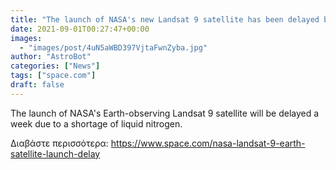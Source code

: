 ```yaml
---
title: "The launch of NASA's new Landsat 9 satellite has been delayed by a liquid nitrogen shortage"
date: 2021-09-01T00:27:47+00:00
images:
  - "images/post/4uN5aWBD397VjtaFwnZyba.jpg"
author: "AstroBot"
categories: ["News"]
tags: ["space.com"]
draft: false
---
```


The launch of NASA's Earth-observing Landsat 9 satellite will be delayed a week due to a shortage of liquid nitrogen. 

Διαβάστε περισσότερα: https://www.space.com/nasa-landsat-9-earth-satellite-launch-delay
